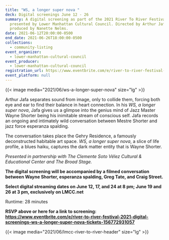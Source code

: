 ```yaml
---
title: "WS, a longer super nova "
deck: Digital screenings June 12 - 26
summary: A digital screening as part of the 2021 River To River Festival,
  presented by Lower Manhattan Cultural Council. Directed by Arthur Jafa and
  produced by Nanette Nelms.
date: 2021-06-12T20:00:00-0500
end_date: 2021-06-26T18:00:00-0500
collections:
  - community-listing
event_organizer:
  - lower-manhattan-cultural-council
event_producer:
  - lower-manhattan-cultural-council
registration_url: https://www.eventbrite.com/e/river-to-river-festival-2021-digital-screenings-ws-a-longer-super-nova-tickets-156772931057
event_platform: null
---
```

{{< image media="2021/06/ws-a-longer-super-nova" size="lg" >}}

Arthur Jafa separates sound from image, only to collide them, forcing both eye and ear to find their balance in heart connection. In his *WS, a longer super nova*, Jafa gives us a glimpse into the genius mind of Jazz Master Wayne Shorter being his inimitable stream of conscious self. Jafa records an ongoing and intimately wild conversation between Mestre Shorter and jazz force esperanza spalding.

The conversation takes place the Gehry Residence, a famously deconstructed habitable art space. *WS, a longer super nova*, a slice of life profile, a blues haiku, captures the dark matter entity that is Wayne Shorter. 

*Presented in partnership with The Clemente Soto Vélez Cultural & Educational Center and The Broad Stage.*

**The digital screening will be accompanied by a filmed conversation between Wayne Shorter, esperanza spalding, Greg Tate, and Craig Street.**

**Select digital streaming dates on June 12, 17, and 24 at 8 pm; June 19 and 26 at 3 pm, exclusively on LMCC.net** 

Runtime: 28 minutes

**RSVP above or here for a link to screening: <https://www.eventbrite.com/e/river-to-river-festival-2021-digital-screenings-ws-a-longer-super-nova-tickets-156772931057>**

{{< image media="2021/06/lmcc-river-to-river-header" size="lg" >}}